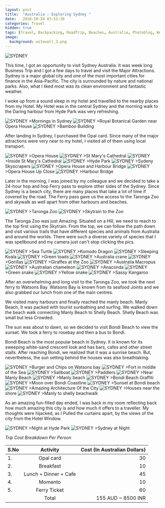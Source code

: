 ```yaml
---
layout: post
title:  "Australia : Exploring Sydney "
date:   2018-10-24 03:52:38
categories: Travel
hidden: true
tags: [Travel, Backpacking, RoadTrip, Beaches, Australia, Photoblog, WeekendDiaries]
image:
  background: witewall_3.png
---
```

<img src="https://i.imgur.com/NLojwAt.jpg" alt="SYDNEY">

This time, I got an opportunity to visit Sydney Australia. It was week long Business Trip and I got a few days to travel and visit the Major Attractions. Sydney is a major global city and one of the most important cities for finance in the Asia-Pacific. The city is surrounded by nature and national parks. Also, what I liked most was its clean environment and fantastic weather.

I woke up from a sound sleep in my hotel and travelled to the nearby places from my Hotel. My Hotel was in the central Sydney and the morning walk to the Daring harbour from Hyde Park was very refreshing.

<img src="https://i.imgur.com/J9VGaY7.jpg" alt="SYDNEY">
>Mornings in Sydney

<img src="https://i.imgur.com/fjQo3uG.jpg" alt="SYDNEY">
>Royal Botanical Garden near Opera House

<img src="https://i.imgur.com/WUoK2bt.jpg" alt="SYDNEY">
>Bamboo Building

After landing in Sydney, I purchased the Opal card. Since many of the major attractions were very near to my hotel, I visited all of them using local transport.

<img src="https://i.imgur.com/rzJUaAS.jpg" alt="SYDNEY">
>Opera House

<img src="https://i.imgur.com/vkVui38.jpg" alt="SYDNEY">
>St Mary's Cathedral

<img src="https://i.imgur.com/oMvCU0K.jpg" alt="SYDNEY">
>Inside St Mary's Cathedral

<img src="https://i.imgur.com/DM8MLzn.jpg" alt="SYDNEY">
>Hyde Park

<img src="https://i.imgur.com/qfuFBly.jpg" alt="SYDNEY">
>Sydeny Skyscrapers

<img src="https://i.imgur.com/EubC2e3.jpg" alt="SYDNEY">
>Opera House and Harbour Bridge

<img src="https://i.imgur.com/xjTj17b.jpg" alt="SYDNEY">
>Opera House Up Close

<img src="https://i.imgur.com/18HHr0V.jpg" alt="SYDNEY">
>Harbour Bridge

Later in the morning, I was joined by my colleague and we decided to take a 24-hour hop and hop Ferry pass to explore other sides of the Sydney. Since Sydney is a beach city, there are many places that take a lot of time if covered by the road. The Ferry pass gave us the access to the Taronga Zoo and skywalk as well apart from other harbours and beaches.


<img src="https://i.imgur.com/b0ERfyt.jpg" alt="SYDNEY">
>Taronga Zoo

<img src="https://i.imgur.com/UWrOxiT.jpg" alt="SYDNEY">
>Skytrain to the Zoo


The Taronga  Zoo was just Amazing. Situated on a Hill, we need to reach to the top first using the Skytrain. From the top, we can follow the path down and visit various trails that have different species and animals from Australia and around the worlds. There were such a diverse variety of species that I was spellbound and my camera just can't stop clicking the pics.


<img src="https://i.imgur.com/OZe6xMK.jpg" alt="SYDNEY">
>Sea Turtle

<img src="https://i.imgur.com/u7sW88z.jpg" alt="SYDNEY">
>Komodo Dragon

<img src="https://i.imgur.com/hKBir8J.jpg" alt="SYDNEY">
>Sleeping Koala

<img src="https://i.imgur.com/a6ql8s2.jpg" alt="SYDNEY">
>Green toads

<img src="https://i.imgur.com/V8m5M6e.jpg" alt="SYDNEY">
>Australia crane

<img src="https://i.imgur.com/gQDuCJ0.jpg" alt="SYDNEY">
>Gorillas

<img src="https://i.imgur.com/ep7k4j1.jpg" alt="SYDNEY">
>Giraffes at the Zoo

<img src="https://i.imgur.com/HM6U2Lx.jpg" alt="SYDNEY">
>Australia Macropus

<img src="https://i.imgur.com/0KW6f5s.jpg" alt="SYDNEY">
>Australian chameleon

<img src="https://i.imgur.com/zyDWG9V.jpg" alt="SYDNEY">
>Anaconda

<img src="https://i.imgur.com/fN8ylEo.jpg" alt="SYDNEY">
>Green snake

<img src="https://i.imgur.com/jGNElj5.jpg" alt="SYDNEY">
>Yellow snake

<img src="https://i.imgur.com/FGXehlt.jpg" alt="SYDNEY">
>Sassy Kangaroo

After an overwhelming and long visit to the Taronga Zoo, we took the next ferry to Watsons Bay. Watsons Bay is known from its seafood Joints and we also grabbed our lunch from one of the main centres.

We visited many harbours and finally reached the manly beach. Manly Beach, It was packed with tourist sunbathing and surfing. We walked down the beach walk connecting Manly Beach to Shelly Beach. Shelly Beach was small but less Crowded.

The sun was about to dawn, so we decided to visit Bondi Beach to view the sunset. We took a ferry to rosebay and then a bus to Bondi.

Bondi Beach is the most popular beach in Sydney. It is known for its sweeping white-sand crescent look and has bars, cafes and other street stalls. After reaching Bondi, we realized that it was a sunrise beach. But, nevertheless, the sun setting behind the houses was also breathtaking.

<img src="https://i.imgur.com/297CNa4.jpg" alt="SYDNEY">
>Burger and Chips on Watsons bay

<img src="https://i.imgur.com/uVEPwsx.jpg" alt="SYDNEY">
>Fort in  middle of the Sea

<img src="https://i.imgur.com/cVAO6Im.jpg" alt="SYDNEY">
>Sailboat

<img src="https://i.imgur.com/JwUlbDY.jpg" alt="SYDNEY">
>Paddlers

<img src="https://i.imgur.com/CPPTrhO.jpg" alt="SYDNEY">
>Near Manly Beach

<img src="https://i.imgur.com/2i6warw.jpg" alt="SYDNEY">
>Manly beach

<img src="https://i.imgur.com/ofrBtaH.jpg" alt="SYDNEY">
>Bondi Beach Graffiti

<img src="https://i.imgur.com/FU2pUL8.jpg" alt="SYDNEY">
>Moon over Bondi Coastline

<img src="https://i.imgur.com/28fw3k4.jpg" alt="SYDNEY">
>Sunset at Bondi beach

<img src="https://i.imgur.com/d4VeoMX.jpg" alt="SYDNEY">
>Amazing Architecture Of the City

<img src="https://i.imgur.com/gGTrODg.jpg" alt="SYDNEY">
>Houses near the shore

<img src="https://i.imgur.com/ForvPyh.jpg" alt="SYDNEY">
>Manly to shelly beachwalk

As an amazing fun-filled day ended, I was back in my room reflecting back how much amazing this city is and how much it offers to a traveller. My thoughts were hijacked, as I Pulled the curtains apart, by the views of the city from the Hotel Window.

<img src="https://i.imgur.com/5ncNHDD.jpg" alt="SYDNEY">
>Night at Hyde Park

<img src="https://i.imgur.com/lKISOqI.jpg" alt="SYDNEY">
>Sydney at Night


*Trip Cost Breakdown Per Person*

| S.No | Activity|Cost (In Australian Dollars) |
|:----------|:----------:|-:|
| 1.      | Opal card   |30|
| 2.      | Breakfast     |10|
| 3.      | Lunch + Dinner + Cafe      |45|
| 4.      | Momento      |10|
| 5.      | Ferry Ticket    |60|
||Total| 155 AUD  ~ 8500 INR|
